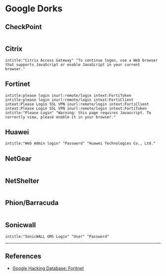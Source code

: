 # Google Dorks

## CheckPoint

```

```

## Citrix

```
intitle:"Citrix Access Gateway" "To continue logon, use a Web browser that supports JavaScript or enable JavaScript in your current browser."
```

## Fortinet

```
intitle:please login inurl:remote/login intext:FortiToken
intitle:please login inurl:remote/login intext:FortiClient
intext:Please Login SSL VPN inurl:remote/login intext:FortiClient
intext:Please Login SSL VPN inurl:remote/login intext:FortiToken
intitle:"Please Login" "Warning: this page requires Javascript. To correctly view, please enable it in your browser."
```

## Huawei

```
intitle:"Web Admin login" "Password" "Huawei Technologies Co., Ltd."
```

## NetGear

```

```

## NetShelter

```

```

## Phion/Barracuda

```

```

## Sonicwall

```
intitle:"SonicWALL GMS Login" "User" "Password"
```

---
## References

- [Google Hacking Database: Foritnet](https://www.exploit-db.com/ghdb/5429)